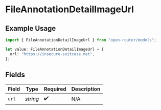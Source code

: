 # FileAnnotationDetailImageUrl

## Example Usage

```typescript
import { FileAnnotationDetailImageUrl } from "open-router/models";

let value: FileAnnotationDetailImageUrl = {
  url: "https://insecure-suitcase.net",
};
```

## Fields

| Field              | Type               | Required           | Description        |
| ------------------ | ------------------ | ------------------ | ------------------ |
| `url`              | *string*           | :heavy_check_mark: | N/A                |